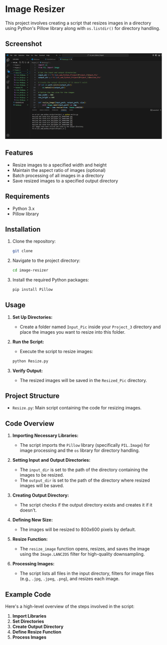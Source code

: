 # Image Resizer

This project involves creating a script that resizes images in a directory using Python's Pillow library along with `os.listdir()` for directory handling.

## Screenshot

![alt text](<Screenshot 2024-12-17 175747.png>)

## Features

- Resize images to a specified width and height
- Maintain the aspect ratio of images (optional)
- Batch processing of all images in a directory
- Save resized images to a specified output directory

## Requirements

- Python 3.x
- Pillow library

## Installation

1. Clone the repository:
    ```sh
    git clone 
    ```

2. Navigate to the project directory:
    ```sh
    cd image-resizer
    ```

3. Install the required Python packages:
    ```sh
    pip install Pillow
    ```

## Usage

1. **Set Up Directories:**
    - Create a folder named `Input_Pic` inside your `Project_3` directory and place the images you want to resize into this folder.

2. **Run the Script:**
    - Execute the script to resize images:
    ```sh
    python Resize.py
    ```

3. **Verify Output:**
    - The resized images will be saved in the `Resized_Pic` directory.

## Project Structure

- `Resize.py`: Main script containing the code for resizing images.

## Code Overview

1. **Importing Necessary Libraries:**
   - The script imports the `Pillow` library (specifically `PIL.Image`) for image processing and the `os` library for directory handling.

2. **Setting Input and Output Directories:**
   - The `input_dir` is set to the path of the directory containing the images to be resized.
   - The `output_dir` is set to the path of the directory where resized images will be saved.

3. **Creating Output Directory:**
   - The script checks if the output directory exists and creates it if it doesn't.

4. **Defining New Size:**
   - The images will be resized to 800x600 pixels by default.

5. **Resize Function:**
   - The `resize_image` function opens, resizes, and saves the image using the `Image.LANCZOS` filter for high-quality downsampling.

6. **Processing Images:**
   - The script lists all files in the input directory, filters for image files (e.g., `.jpg`, `.jpeg`, `.png`), and resizes each image.

## Example Code
Here's a high-level overview of the steps involved in the script:

1. **Import Libraries**
2. **Set Directories**
3. **Create Output Directory**
4. **Define Resize Function**
5. **Process Images**



